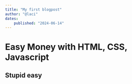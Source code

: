 ```yaml
---
title: "My first blogpost"
author: "@laci"
dates:
    published: "2024-06-14"
---
```





# Easy Money with HTML, CSS, Javascript

## Stupid easy
               
